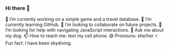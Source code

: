 ### Hi there 👋

<!--
**davishl219/davishl219** is a ✨ _special_ ✨ repository because its `README.md` (this file) appears on your GitHub profile.

Here are some ideas to get you started:

- 🔭 I’m currently working on ...
- 🌱 I’m currently learning ...
- 👯 I’m looking to collaborate on ...
- 🤔 I’m looking for help with ...
- 💬 Ask me about ...
- 📫 How to reach me: ...
- 😄 Pronouns: ...
- ⚡ Fun fact: ...
-->
🔭 I’m currently working on a simple game and a travel database.
🌱 I’m currently learning GitHub.
👯 I’m looking to collaborate on future projects.
🤔 I’m looking for help with navigating JavaScript interactions.
💬 Ask me about my dog.
📫 How to reach me: text my cell phone.
😄 Pronouns: she/her
⚡ Fun fact: I have been skydiving.
